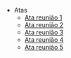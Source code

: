 <!-- * [Teste](/)
* [chinese](/atas/) -->

* Atas
    * [Ata reunião 1](ata-reuniao1.md)
    * [Ata reunião 2](ata-reuniao2.md)
    * [Ata reunião 3](ata-reuniao3.md)
    * [Ata reunião 4](ata-reuniao4.md)
    * [Ata reunião 5](ata-reuniao5.md)
<!-- 

* Exemplo 2
    * [abc](aaa.md)
    * [bbc](bbb.md) -->